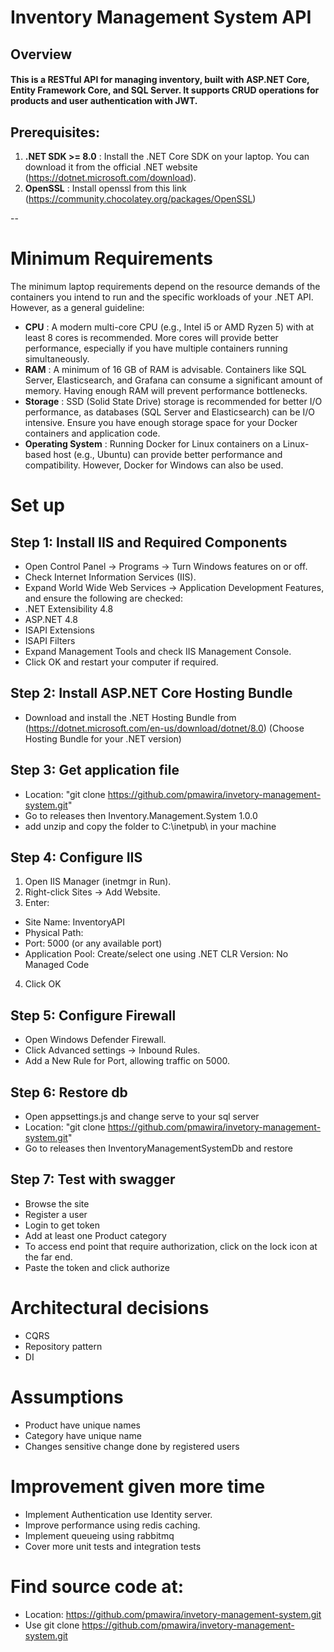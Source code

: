# Inventory Management System API
## Overview

#### This is a RESTful API for managing inventory, built with ASP.NET Core, Entity Framework Core, and SQL Server. It supports CRUD operations for products and user authentication with JWT.

##  Prerequisites:

1. **.NET SDK >= 8.0** : Install the .NET Core SDK on your laptop. You can download it from the official .NET website (https://dotnet.microsoft.com/download).
2. **OpenSSL** : Install openssl from this link (https://community.chocolatey.org/packages/OpenSSL) 

--

# Minimum Requirements

The minimum laptop requirements depend on the resource demands of the containers you intend to run and the specific workloads of your .NET API. However, as a general guideline:

- **CPU** : A modern multi-core CPU (e.g., Intel i5 or AMD Ryzen 5) with at least 8 cores is recommended. More cores will provide better performance, especially if you have multiple containers running simultaneously.
- **RAM** : A minimum of 16 GB of RAM is advisable. Containers like SQL Server, Elasticsearch, and Grafana can consume a significant amount of memory. Having enough RAM will prevent performance bottlenecks.
- **Storage** : SSD (Solid State Drive) storage is recommended for better I/O performance, as databases (SQL Server and Elasticsearch) can be I/O intensive. Ensure you have enough storage space for your Docker containers and application code.
- **Operating System** : Running Docker for Linux containers on a Linux-based host (e.g., Ubuntu) can provide better performance and compatibility. However, Docker for Windows can also be used.

# Set up

## Step 1: Install IIS and Required Components
 - Open Control Panel → Programs → Turn Windows features on or off.
- Check Internet Information Services (IIS).
- Expand World Wide Web Services → Application Development Features, and ensure the following are checked:
- .NET Extensibility 4.8
 - ASP.NET 4.8
- ISAPI Extensions
- ISAPI Filters
- Expand Management Tools and check IIS Management Console.
- Click OK and restart your computer if required.

## Step 2: Install ASP.NET Core Hosting Bundle
- Download and install the .NET Hosting Bundle from (https://dotnet.microsoft.com/en-us/download/dotnet/8.0) (Choose Hosting Bundle for your .NET version)

## Step 3: Get application file

- Location:  "git clone https://github.com/pmawira/invetory-management-system.git"
- Go to releases then Inventory.Management.System 1.0.0
- add unzip and copy the folder to C:\inetpub\ in your machine

## Step 4: Configure IIS
1. Open IIS Manager (inetmgr in Run).
2. Right-click Sites → Add Website.
3. Enter:
- Site Name: InventoryAPI
- Physical Path: <where you copied the application>
- Port: 5000 (or any available port)
- Application Pool: Create/select one using .NET CLR Version: No Managed Code
4. Click OK

## Step 5: Configure Firewall
- Open Windows Defender Firewall.
- Click Advanced settings → Inbound Rules.
- Add a New Rule for Port, allowing traffic on 5000.
## Step 6: Restore db
- Open appsettings.js and change serve to your sql server
- Location:  "git clone https://github.com/pmawira/invetory-management-system.git"
- Go to releases then InventoryManagementSystemDb
 and restore
## Step 7: Test with swagger

- Browse the site
- Register a user
- Login to get token
- Add at least one Product category
- To access end point that require authorization, click on the lock icon at the far end.
- Paste the token and click authorize

# Architectural decisions
 - CQRS
 - Repository pattern
 - DI

 # Assumptions

 - Product have unique names
 - Category have unique name
 - Changes sensitive change done by registered users

 # Improvement given more time
  - Implement Authentication use Identity server.
  - Improve performance using redis caching.
  - Implement queueing using rabbitmq
  - Cover more unit tests and integration tests

  # Find source code at:
  - Location: https://github.com/pmawira/invetory-management-system.git
  - Use git clone https://github.com/pmawira/invetory-management-system.git